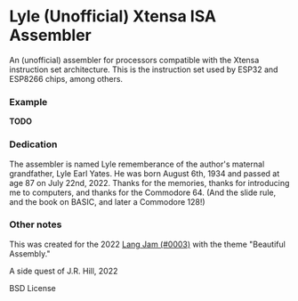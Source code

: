 # Lyle (Unofficial) Xtensa ISA Assembler

An (unofficial) assembler for processors compatible with the Xtensa instruction
set architecture. This is the instruction set used by ESP32 and ESP8266 chips,
among others.

### Example

**TODO**

### Dedication

The assembler is named Lyle rememberance of the author's maternal grandfather,
Lyle Earl Yates. He was born August 6th, 1934 and passed at age 87 on July
22nd, 2022. Thanks for the memories, thanks for introducing me to computers,
and thanks for the Commodore 64. (And the slide rule, and the book on BASIC,
and later a Commodore 128!)

### Other notes

This was created for the 2022 [Lang Jam (#0003)](https://github.com/langjam/langjam)
with the theme "Beautiful Assembly."

A side quest of J.R. Hill, 2022

BSD License

